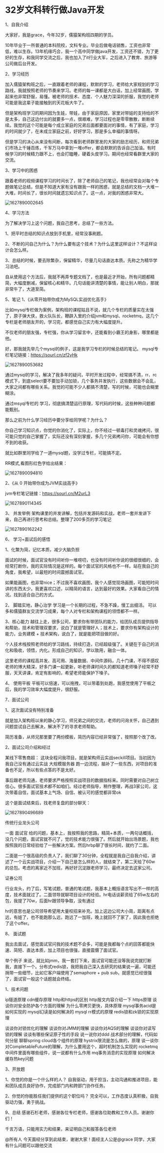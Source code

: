 # 32岁文科转行做Java开发



1、自我介绍

大家好，我是grace，今年32岁，儒猿架构班四期的学员。

10年毕业于一所普通的本科院校，文科专业。毕业后做电话销售，工资也非常低，难以生存。13年机缘巧合，我一个高中同学做java开发，工资还不错，为了更好的生存，和我同学交流之后，我也加入了it行业大军，之后进入了教育、旅游等公司做后台开发。



2、学习经历

加入儒猿架构班之后，一直跟着老师的课程，默默的学习，老师给大家规划的学习路线，我就按照老师的节奏来学习。老师的每一课都是大白话，加上经常画图，学起来也非常舒服，易懂。被老师的技术、态度、个人魅力深深的折服，我觉的老师可能是我这辈子能接触到的天花板大牛了。





但是架构班学习的期间因为生娃，带娃，由于家庭原因，家里对带娃的支持给的不是太多，自己这边付出的就要多一点，很艰难，学习过程也是零零散散，断断续续。我觉的这个可能是每个成立家庭的兄弟后面都要面对的事情，有了家庭，学习的时间就少了，在未成立家庭之前，好好学习，那是多么幸福的事情呀。



但是学习的决心从来没有间断，每次看到老师群里发的大家的励志经历，和师兄弟们市场上千锤百炼，千军万马中拿到一堆offer，都会默默的告诉自己加油。有时候学习的时候精力跟不上，也会打瞌睡，硬着头皮学习。期间也经常看群里大家的交流。



3、学习中的困惑

跟着老师的视频课程学习的时间长了，除了老师自己的笔记，我也经常会对每个专题做笔记总结，但是不知道大家有没有跟我一样的困惑，就是总结的文档一大堆一大堆，时间长了，很长时间就遗忘知识点了。这一点，对我的困惑非常大。



![1627890002645](C:\Users\Lenovo\AppData\Roaming\Typora\typora-user-images\1627890002645.png)





4、学习方法

为了解决学习上这个问题，我自己思考，总结了一些方法。

1、把平时总结的知识点放到手机里，经常没事刷题。

2、不断的问自己为什么？为什么要有这个技术？为什么这里这样设计？不这样设计会怎么样。

3、总结的时候，要去除繁杂，保留精华，尽量几句话直达本质。先称之为精华学习法吧。

自从使用这个方法后，我就不再弄专题文档了，也是最近才开始，所有问题都精简，大幅度删减，保留核心和精华。几句话能讲清楚的事情，能让别人明白，那就非常牛了，大道至简。



5、笔记
1、《从零开始带你成为MySQL实战优化高手》

比如mysql专栏做为案例，架构班的课程姑且不说，就几个专栏的质量实在太强了，原子弹大侠，救火队队长，鞭辟入里的介绍jvm和mysql、rocketmq，这几个专栏是老师朋友开的，学习完，都感觉自己实力有大幅度提升。

不仅老师的朋友强，专栏强，你从学习留言中，还能看到小霸王的身影，哪里都是他。





好，那我就先举几个mysql的例子，这是我学习专栏的时候总结的笔记。
mysql专栏笔记链接：https://sourl.cn/zf2yHk





![1627890053682](C:\Users\Lenovo\AppData\Roaming\Typora\typora-user-images\1627890053682.png)





通过mysql的学习，解决了我多年的疑问，平时开发过程中，经常搞不清，rr、rc模式下，到底select要不要加手动加锁，几个事务并发执行，这些数据会不会乱，大家之间都有哪些关系。我觉的可能不少人都搞不清楚，写的时候，可能也会糊里糊涂。

通过msyql专栏的 学习，彻底搞清楚运行原理，写代码的时候，这些种种问题都能甄别。



那么之前为什么学习经历中要分享给同学呢？为什么？

你自己学习知识点，你觉的你消化了，实际上，你不经过一顿毒打和灵魂拷问，很可能只觉的自己掌握了，实际还没有深刻掌握，多几个兄弟拷问你，可能会有你想不到的收获。

就比如群里同学给了一道mysql题，没学过专栏，可能搞不定。

RR模式,看图形红色字给出结果：





![1627890094810](C:\Users\Lenovo\AppData\Roaming\Typora\typora-user-images\1627890094810.png)





2、《从 0 开始带你成为JVM实战高手》

jvm专栏笔记链接：https://sourl.cn/M2urL3

![1627890114345](C:\Users\Lenovo\AppData\Roaming\Typora\typora-user-images\1627890114345.png)



3、 并发举例 
架构课里的并发讲解，包括并发源码和实战，老师一套并发讲下来，自己再进行思考和总结。整理了200多页的学习笔记

![1627890162242](C:\Users\Lenovo\AppData\Roaming\Typora\typora-user-images\1627890162242.png)





6、 学习+面试后的感悟

1、化繁为简，记忆本质，减少大脑负担

面试的时候，面试官没有时间听你一堆唠叨，也没有时间听你说的很细很细的，会经常打断你，我的实际情况是这样的。每个面试官的风格也不一样。站在我自己的角度，我希望，以最短的时间震撼面试官。

如果能画图，也非常nice；不过我不喜欢画图，我个人感觉现场画图，可能短时间讲的东西太少。我更喜欢口述，以精简的语言，达到最好的效果。大家看自己的情况。找到适合自己的方式。

2、 脚踏实地，静心治学
学习是一个长期的过程，不急不躁，慢工出细活。
可以多和儒猿群友交流学习成果，每个人对专栏和架构课程的领悟都不一样。



3、核心能力
越往上走，很多公司，要求你有带团队的能力，给团队成员提供指导和帮助，技术和管理双要求，说白了就是管理好人；技术上，要求你有架构设计的能力，业务建模 + 技术架构，说白了，就是能把项目做的好。

个人技术栈按照老师给的学习路线，持续打造，已经超级强了。关键在于自己的消化和吸收，领悟，内化。形成自己的知识，学以致用，融合一体。

这里老师的课程高并发、高可用、海量数据、中间件源码，几十门课，不得不感叹老师的博大精深，好多门课一起更新，听老师课时间久的都知道老师嗓子经常不舒服，天天讲课，肯定有影响的，希望老师能保护下嗓子。

4、 使用平板
平板可以倍速，可以拖拽，可以带着到处跑，我感觉使用了平板之后，我的学习效率大幅度提升，很舒服。



7、面试公司

1、这次面试没有特别准备

就是加入架构班以来的静心学习，师兄弟之间的交流，老师的问询关怀，自己遇到问题尝试自己去解决，解决不了的寻求老师帮助。

简历准备，从师兄那里要了两份模板，简历内容已经非常强了，按照那个改了改。



2、面试公司介绍和经过

某线下零售商超：
这块全程问我项目，就是架构师云实战seckill项目。当初因为我自己没有通过云实战 大规模服务器 跑一边流程，脑补了一些东西，对项目的准备也不足，所以有些点答的不是太好。

事后跟老师沟通，老师要求严格按照实战项目的数据指标来。同时需要对自己树立信心。很多面试官技术都不如咱们。经过老师指导，稍作整理，再战3家公司，这次带着自信，面试基本上气场、自信、被认可的感觉都非常ok

这个是面试结束后，找老师复盘的部分聊天：



![1627890496689](C:\Users\Lenovo\AppData\Roaming\Typora\typora-user-images\1627890496689.png)





传统行业龙头公司

一面 面试官 给的问题，基本上，我按照我的思路，精简+本质，一两句话概括，没几个问题，面试官就不问了，觉的技术能力很强了。然后就开始出场景题，我也按照我的日常经验给了一些解决方案。然后hrbp聊了很长时间，就约了二面。

二面是一个很高级的负责人了，我们聊了30分钟，全程就是我自己自我介绍，讲述了一个云实战项目，介绍一下自己是怎么样的人，就结束了，第二天给了60w的总包。考虑的离家近不加班，再好好沉淀跟老师学习，最终决定去这家公司。



证券公司

行业龙头，约了后，写笔试题，普通的笔试题，我基本上概括语言写出不一样的高度，技术面就过了。二面领导就聊项目设计的经验。hr电话谈薪资给了65w左右的包，我提了70w，后面hr跟领导争取，没有通过

hr的意思也是公司领导希望用大量校招来补充。加上这边公司大小周，距离有点远，有娃了，也不能跑那么远，跑远了一加班，晚上就回不了家了，因此我也拒绝了这个offer。





8、 面试题

我出去面试，感觉面试官问我的技术题不会多，可能是我都每个点的回答都能快速、简短、直达本质，加上项目也很强，直接震慑了面试官。

举个例子 来说，就比如jmm，我一套打下来，面试官可能还没等我说完就打断我，直接下一个。分布式redis锁，我把我自己深入去研究的结果说一遍，可能还捎带一些细节，比如它客户端使用了semaphore + pub sub，就感觉已经很强了，面试官一般这个话题就会终结。



1、技术问题

ip隧道原理
cdn缓存原理
http和https的区别
http报文内容介绍一下
https原理
谈谈你对安全防护各个方面的理解
为什么零拷贝更快，具体原理
mysql事务acid是如何实现的
mysql幻读是如何解决的
mysql rr模式的原理
redis锁和zk锁的实现原理



谈谈你对锁优化的理解
谈谈你对JMM的理解
谈谈你对AQS的理解
谈谈你对读写锁的理解
谈谈有哪些保证原子性的手段
说一说你对ddd 战术部分的理解，代码如何分层
聊聊spring cloud各个组件的原理
hystrix限流是怎么做的，原理
谈一谈你对CompletableFuture的理解，为什么要用这个，超时机制怎么实现的
rocketmq中间件里面有哪些组件，说一说都有什么作用
mq事务消息的实现原理
如何解决缓存热key问题



3、开放题

1、你觉的你是一个什么样的人？
自我驱动，用于担当，主动沟通和推进项目，能和团队成员良好协作，完成部门内和跨部门协作任务。

2、你觉的你能胜任我们提供的这个职位吗？
完全可以，工作态度认真积极，自我驱动力强，勇于挑战。



9、总结
感谢石杉老师，感谢各位专栏老师，感谢各位助教和工作人员。谢谢你们！

千言万语，只能用实力和结果，来证明自己和报答各位老师



@所有人
今天面经分享到此结束，谢谢大家！面经主人公是@grace 同学，大家有什么问题可以跟他交流





